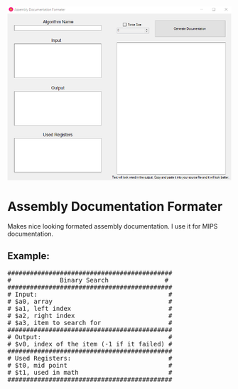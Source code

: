 ![Assembly Documntation Formater](https://github.com/Pocable/AssemblyDocumentationFormater/blob/master/assemblyphoto.PNG?raw=true)
# Assembly Documentation Formater
Makes nice looking formated assembly documentation. I use it for MIPS documentation.

## Example:
<pre>
############################################
#             Binary Search               #
############################################
# Input:                                   #
# $a0, array                               #
# $a1, left index                          #
# $a2, right index                         #
# $a3, item to search for                  #
############################################
# Output:                                  #
# $v0, index of the item (-1 if it failed) #
############################################
# Used Registers:                          #
# $t0, mid point                           #
# $t1, used in math                        #
############################################
</pre>
